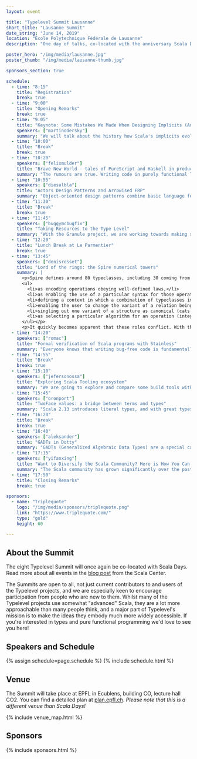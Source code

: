 ```yaml
---
layout: event

title: "Typelevel Summit Lausanne"
short_title: "Lausanne Summit"
date_string: "June 14, 2019"
location: "École Polytechnique Fédérale de Lausanne"
description: "One day of talks, co-located with the anniversary Scala Days."

poster_hero: "/img/media/lausanne.jpg"
poster_thumb: "/img/media/lausanne-thumb.jpg"

sponsors_section: true

schedule:
  - time: "8:15"
    title: "Registration"
    break: true
  - time: "9:00"
    title: "Opening Remarks"
    break: true
  - time: "9:05"
    title: "Keynote: Some Mistakes We Made When Designing Implicits (And Some Things We Got Right)"
    speakers: ["martinodersky"]
    summary: "We will talk about the history how Scala's implicits evolved, and about some of the mistakes we could have avoided in hindsight, but also about things that I believe we got right. I'll conclude with a presentation of revised implicits in Scala 3 which fixes most of the current problems and hopefully does not create too many new ones."
  - time: "10:00"
    title: "Break"
    break: true
  - time: "10:20"
    speakers: ["felixmulder"]
    title: "Brave New World - tales of PureScript and Haskell in production"
    summary: "The rumours are true. Writing code in purely functional languages tends to produce code that is much easier to read, modify and reason about. This talk examines how an experienced Scala team transitioned into writing production code using PureScript in AWS lambda, and services using Haskell."
  - time: "10:55"
    speakers: ["diesalbla"]
    title: "Actors Design Patterns and Arrowised FRP"
    summary: "Object-oriented design patterns combine basic language features to solve coding problems in an extensible way. In functional Scala, we solve those coding problems with functions, combinators, and type-classes, so design patterns are less relevant. Actor design patterns combine basic features of the actors to solve coding problems in an extensible way. Arrowised functional reactive programming (based on languages like Scala and Haskell also offers a way to solve those coding problem using functions, combinators, and type-classes. This talk describes a prototype implementation of AFRP and its primitive types and functions, discusses its similarities to actors, and then describes how some actor design patterns in the existing literature corresponds to constructions of AFRP."
  - time: "11:30"
    title: "Break"
    break: true
  - time: "11:45"
    speakers: ["buggymcbugfix"]
    title: "Taking Resources to the Type Level"
    summary: "With the Granule project, we are working towards making statically typed functional languages more resource-aware, hence providing a way to enforce stateful protocols regarding memory, file handles, network interaction, etc. Static enforcement of security policies and first-class support for multi-stage programming are further examples of what is possible in a type system based on Linear Logic and Graded Modalities. We present Granule, a functional programming language which combines parametric polymorphism and indexed types with such a type system. Granule programs will probably look very familiar to you, especially if you know some Haskell/ML, but in Granule’s type system we can reason about much more. Hillel Wayne’s Great Theorem Prover Showdown has made a point of the fact that there are many things we can’t easily reason about with functional (programming | proving)—up until now! We will implement leftPad in Granule and prove it correct with little more effort that writing the type signatures. We will then breeze through how Granule’s type system very naturally supports session-typed channels and safe mutable arrays."
  - time: "12:20"
    title: "Lunch Break at Le Parmentier"
    break: true
  - time: "13:45"
    speakers: ["denisrosset"]
    title: "Lord of the rings: the Spire numerical towers"
    summary: |
      <p>Spire defines around 80 typeclasses, including 30 coming from algebra and cats-kernel. We’ll see how much of that structure is dictated by mathematical laws, and which parts are the result of design decisions that balance different tradeoffs. In particular, we’ll discuss the different roles played by typeclasses in the Scala ecosystem:
      <ul>
        <li>as encoding operations obeying well-defined laws,</li>
        <li>as enabling the use of a particular syntax for those operations, if possible close to the mathematical notation of a domain (and subfields often disagree on the notation!),</li>
        <li>defining a context in which a combination of typeclasses implicitly imposes additional laws (for example, the ordering of numbers and addition),</li>
        <li>enabling the user to change the variant of a relation being used (Order),</li>
        <li>singling out one variant of a structure as canonical (cats: the additive Group for integers),</li>
        <li>as selecting a particular algorithm for an operation (integer factorization: deterministic or Monte-Carlo).</li>
      </ul></p>
      <p>It quickly becomes apparent that these roles conflict. With this in mind, we’ll have a look at some design choices made in Spire. We’ll discuss success stories, such as the clarification of the laws of the % operator, the commutative ring tower that formalizes integer factorization and Euclidean division. We’ll also discuss parts where trade offs have been made, such as the triplication of group structures (Group, AdditiveGroup, MultiplicativeGroup), the problem of coherent instances, especially when various typeclasses are combined. Time permitting, we’ll also discuss issues with law-based property checks (precision, range, time and memory complexity).</p>
  - time: "14:20"
    speakers: ["romac"]
    title: "Formal verification of Scala programs with Stainless"
    summary: "Everyone knows that writing bug-free code is fundamentally difficult, and that bugs will sometimes sneak in even in the presence of unit- or property-based tests. One solution to this problem is formal software verification. Formal verification allows users to statically verify that software systems will never crash nor diverge, and will in addition satisfy given functional correctness properties. In this talk, I will present Stainless, a verification system for an expressive subset of Scala. I will start by explaining what formal verification is, what are some of the challenges people encounter when putting it into practice, and how it can be made more practical. Then I will give a high-level overview of Stainless, and finally present a few verified programs, such as a small actor system, a parallel map-reduce implementation, as well as a little surprise! I’ll also demonstrate the tooling we have developed around Stainless which lets users easily integrate Stainless in their SBT-based Scala projects."
  - time: "14:55"
    title: "Break"
    break: true
  - time: "15:10"
    speakers: ["jefersonossa"]
    title: "Exploring Scala Tooling ecosystem"
    summary: "We are going to explore and compare some build tools with special focus on LSP/BSP implementations, IDEs and text editor support. To help the audience’s judgement about the tools that are suitable for their particular needs this talk aims to get attendees familiar with terms like SemanticDB, Metals, Bloop, SBT, Pants, Bazel, Ensime, IntelliJ IDE, Scala IDE, Dotty IDE and other honorific mentions."
  - time: "15:45"
    speakers: ["oronport"]
    title: "TwoFace values: a bridge between terms and types"
    summary: "Scala 2.13 introduces literal types, and with great types comes great thirst for power to control them. In this talk we get acquainted with the singleton-ops library, a typelevel programming library that enables constraining and performing operations on literal types. We learn about the library’s TwoFace value feature, and how it can be used to bridge the gap between types and terms by converting a type expression to term expression and vice-versa."
  - time: "16:20"
    title: "Break"
    break: true
  - time: "16:40"
    speakers: ["aleksander"]
    title: "GADTs in Dotty"
    summary: "GADTs (Generalized Algebraic Data Types) are a special case of ADTs (or Dotty enums) that, when we match on them, let us know more about type parameters to enclosing functions. In practice, they are mostly used to associate types with data constructors (case classes and objects in Scala’s case), and to ensure that incorrectly assembling data structures will not typecheck. Two good examples are a database query type that cannot be malformed (no integers as if conditions!) or a red-black tree data type that will only compile if it is balanced. So far Scala’s support for GADTs has been lacking and rife with runtime type errors compared to Haskell. Fortunately, I’ve been working on making it far better in Dotty! During the talk first we’ll walk through examples of GADTs, see what makes them useful and how they can be applied to solve real problems. Next, I’ll explain how GADTs in Scala naturally follow from subtyping and inheritance, completely unlike Haskell or any other language with GADTs. Finally, I’ll talk about how the support for GADTs in Dotty is tightly related to other features such as match types and (the possible) nullable types."
  - time: "17:15"
    speakers: ["yifanxing"]
    title: "Want to Diversify the Scala Community? Here is How You Can Help!"
    summary: "The Scala community has grown significantly over the past 15 years. As a community, we wrote millions of lines of code and developed hundreds of projects. While the language is thriving, there is still room to contribute to the community. Different from other tech talks, this talk focuses on contributing to the diversity aspect of the community. It explains the significance and benefits of diversity, and it proposes solutions to diversify and improve the community. One of the best ways to grow the community and to bring diversity into the community is to organize ScalaBridge workshops, which are intended to provide resources for people from underrepresented populations to learn Scala. (Diversity comes in many forms: race, gender, age, religion, culture, sexual orientation, socioeconomic background, etc.) While the workshops have positive and lasting impacts, it cannot be done by one individual or by a single organization. In order for the Scala community to become more diverse, we need your help to scale up! Attend this talk to learn about how to contribute to our community!"
  - time: "17:50"
    title: "Closing Remarks"
    break: true

sponsors:
  - name: "Triplequote"
    logo: "/img/media/sponsors/triplequote.png"
    link: "https://www.triplequote.com/"
    type: "gold"
    height: 60

---
```


## About the Summit

The eight Typelevel Summit will once again be co-located with Scala Days.
Read more about all events in the <a href="https://www.scala-lang.org/blog/2019/01/17/scala-days-2019-celebrating-collaborative-success.html">blog post</a> from the Scala Center.

The Summits are open to all, not just current contributors to and users of the Typelevel projects, and we are especially keen to encourage participation from people who are new to them.
Whilst many of the Typelevel projects use somewhat "advanced" Scala, they are a lot more approachable than many people think, and a major part of Typelevel's mission is to make the ideas they embody much more widely accessible.
If you're interested in types and pure functional programming we'd love to see you here!

## Speakers and Schedule

{% assign schedule=page.schedule %}
{% include schedule.html %}

## Venue

The Summit will take place at EPFL in Ecublens, building CO, lecture hall CO2.
You can find a detailed plan at [plan.epfl.ch](https://plan.epfl.ch/).
_Please note that this is a different venue than Scala Days!_

{% include venue_map.html %}

## Sponsors

{% include sponsors.html %}
